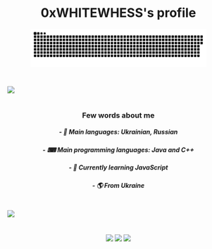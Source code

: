 <h1 align="center">0xWHITEWHESS's profile</h1>
<p align="center">
<img width="400" src="github-snake.svg" alt="snake"/>
</p>

<h1 align="center"> </h1>

<a href="https://github.com/WhiteWhess">
  <img align="center" src="https://github-readme-stats.vercel.app/api?username=WhiteWhess&show_icons=true&theme=apprentice" />
</a>

<h1 align="center"> </h1>

<h3 align="center"> Few words about me </h3>
<h5 align="center"> - 💬 Main languages: Ukrainian, Russian </h5>
<h5 align="center"> - ⌨ Main programming languages: Java and C++ </h5>
<h5 align="center"> - 🌱 Currently learning JavaScript </h5>
<h5 align="center"> - 🌎 From Ukraine </h5>

<h1 align="center"> </h1>

<a href="https://github.com/WhiteWhess">
  <img align="center" src="https://github-readme-stats.vercel.app/api/top-langs/?username=WhiteWhess&theme=apprentice" />
</a>

<h1 align="center"> </h1>

<p align="center">
 <a href="https://www.youtube.com/channel/UCCjFnX25841SiCLXMmR079g"><img src="https://img.shields.io/badge/-YouTube-red?style=flat&logo=YouTube&logoColor=white"/></a>
 <a href="https://tlgg.ru/whitewhess"><img src="https://img.shields.io/badge/-Telegram-blue?style=flat&logo=Telegram&logoColor=white" /></a>
 <a href="https://pastebin.com/raw/aXquGKJ0"><img src="https://img.shields.io/badge/-Discord-lightgrey?style=flat&logo=Discord&logoColor=white" /></a>
 <br>
</p>


